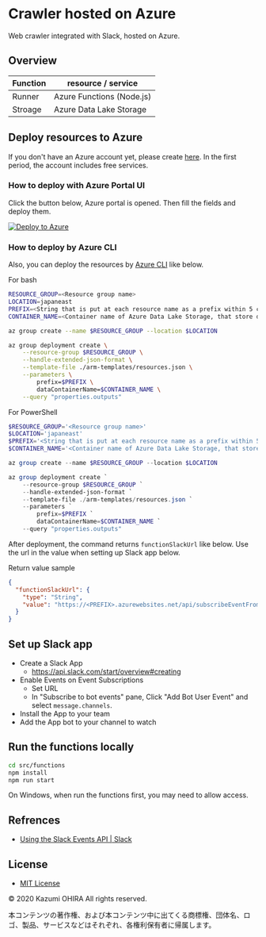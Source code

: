# Crawler hosted on Azure

Web crawler integrated with Slack, hosted on Azure.

## Overview

| Function | resource / service |
|----|----|
| Runner | Azure Functions (Node.js) |
| Stroage | Azure Data Lake Storage |

## Deploy resources to Azure


If you don't have an Azure account yet, please create  [here](https://azure.microsoft.com/en-us/free/). In the first period, the account includes free services.

### How to deploy with Azure Portal UI

Click the button below, Azure portal is opened. Then fill the fields and deploy them.

[![Deploy to Azure](https://aka.ms/deploytoazurebutton)](https://portal.azure.com/#create/Microsoft.Template/uri/https%3A%2F%2Fraw.githubusercontent.com%2Fdzeyelid%2Fcrawler-hosted-on-azure%2Fmaster%2Farm-templates%2Fresources.json)

### How to deploy by Azure CLI

Also, you can deploy the resources by [Azure CLI](https://docs.microsoft.com/en-us/cli/azure/?view=azure-cli-latest) like below.

For bash
```bash
RESOURCE_GROUP=<Resource group name>
LOCATION=japaneast
PREFIX=<String that is put at each resource name as a prefix within 5 characters>
CONTAINER_NAME=<Container name of Azure Data Lake Storage, that store data>

az group create --name $RESOURCE_GROUP --location $LOCATION

az group deployment create \
    --resource-group $RESOURCE_GROUP \
    --handle-extended-json-format \
    --template-file ./arm-templates/resources.json \
    --parameters \
        prefix=$PREFIX \
        dataContainerName=$CONTAINER_NAME \
    --query "properties.outputs"
```

For PowerShell
```powershell
$RESOURCE_GROUP='<Resource group name>'
$LOCATION='japaneast'
$PREFIX='<String that is put at each resource name as a prefix within 5 characters>'
$CONTAINER_NAME='<Container name of Azure Data Lake Storage, that store data>'

az group create --name $RESOURCE_GROUP --location $LOCATION

az group deployment create `
    --resource-group $RESOURCE_GROUP `
    --handle-extended-json-format `
    --template-file ./arm-templates/resources.json `
    --parameters `
        prefix=$PREFIX `
        dataContainerName=$CONTAINER_NAME `
    --query "properties.outputs"
```

After deployment, the command returns `functionSlackUrl` like below. Use the url in the value when setting up Slack app below.

Return value sample
```json
{
  "functionSlackUrl": {
    "type": "String",
    "value": "https://<PREFIX>.azurewebsites.net/api/subscribeEventFromSlack?code=<function key>"
  }
}
```

## Set up Slack app

- Create a Slack App
  - https://api.slack.com/start/overview#creating
- Enable Events on Event Subscriptions
  - Set URL
  - In "Subscribe to bot events" pane, Click "Add Bot User Event" and select `message.channels`.
- Install the App to your team
- Add the App bot to your channel to watch

## Run the functions locally

```bash
cd src/functions
npm install
npm run start
```

On Windows, when run the functions first, you may need to allow access.

## Refrences

- [Using the Slack Events API | Slack](https://api.slack.com/events-api)

## License

- [MIT License](./LICENSE)

© 2020 Kazumi OHIRA All rights reserved.

本コンテンツの著作権、および本コンテンツ中に出てくる商標権、団体名、ロゴ、製品、サービスなどはそれぞれ、各権利保有者に帰属します。